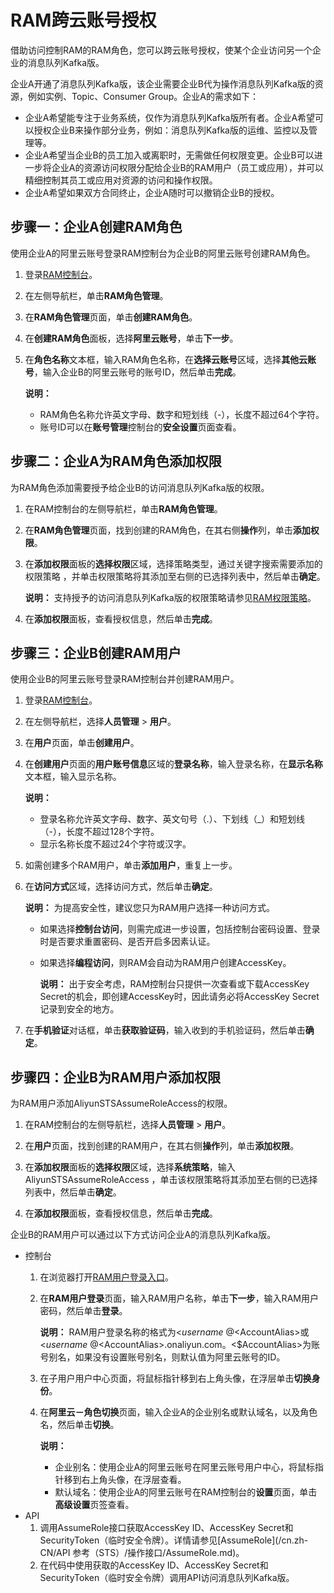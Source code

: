 # RAM跨云账号授权

借助访问控制RAM的RAM角色，您可以跨云账号授权，使某个企业访问另一个企业的消息队列Kafka版。

企业A开通了消息队列Kafka版，该企业需要企业B代为操作消息队列Kafka版的资源，例如实例、Topic、Consumer Group。企业A的需求如下：

-   企业A希望能专注于业务系统，仅作为消息队列Kafka版所有者。企业A希望可以授权企业B来操作部分业务，例如：消息队列Kafka版的运维、监控以及管理等。
-   企业A希望当企业B的员工加入或离职时，无需做任何权限变更。企业B可以进一步将企业A的资源访问权限分配给企业B的RAM用户（员工或应用），并可以精细控制其员工或应用对资源的访问和操作权限。
-   企业A希望如果双方合同终止，企业A随时可以撤销企业B的授权。

## 步骤一：企业A创建RAM角色

使用企业A的阿里云账号登录RAM控制台为企业B的阿里云账号创建RAM角色。

1.  登录[RAM控制台](https://ram.console.aliyun.com/?spm=a2c4g.11186623.2.12.50234772TAoqT9)。

2.  在左侧导航栏，单击**RAM角色管理**。

3.  在**RAM角色管理**页面，单击**创建RAM角色**。

4.  在**创建RAM角色**面板，选择**阿里云账号**，单击**下一步**。

5.  在**角色名称**文本框，输入RAM角色名称，在**选择云账号**区域，选择**其他云账号**，输入企业B的阿里云账号的账号ID，然后单击**完成**。

    **说明：**

    -   RAM角色名称允许英文字母、数字和短划线（-），长度不超过64个字符。
    -   账号ID可以在**账号管理**控制台的**安全设置**页面查看。

## 步骤二：企业A为RAM角色添加权限

为RAM角色添加需要授予给企业B的访问消息队列Kafka版的权限。

1.  在RAM控制台的左侧导航栏，单击**RAM角色管理**。

2.  在**RAM角色管理**页面，找到创建的RAM角色，在其右侧**操作**列，单击**添加权限**。

3.  在**添加权限**面板的**选择权限**区域，选择策略类型，通过关键字搜索需要添加的权限策略 ，并单击权限策略将其添加至右侧的已选择列表中，然后单击**确定**。

    **说明：** 支持授予的访问消息队列Kafka版的权限策略请参见[RAM权限策略](/cn.zh-CN/权限控制/RAM权限策略.md)。

4.  在**添加权限**面板，查看授权信息，然后单击**完成**。


## 步骤三：企业B创建RAM用户

使用企业B的阿里云账号登录RAM控制台并创建RAM用户。

1.  登录[RAM控制台](http://ram.console.aliyun.com)。

2.  在左侧导航栏，选择**人员管理** \> **用户**。

3.  在**用户**页面，单击**创建用户**。

4.  在**创建用户**页面的**用户账号信息**区域的**登录名称**，输入登录名称，在**显示名称**文本框，输入显示名称。

    **说明：**

    -   登录名称允许英文字母、数字、英文句号（.）、下划线（\_）和短划线（-），长度不超过128个字符。
    -   显示名称长度不超过24个字符或汉字。
5.  如需创建多个RAM用户，单击**添加用户**，重复上一步。

6.  在**访问方式**区域，选择访问方式，然后单击**确定**。

    **说明：** 为提高安全性，建议您只为RAM用户选择一种访问方式。

    -   如果选择**控制台访问**，则需完成进一步设置，包括控制台密码设置、登录时是否要求重置密码、是否开启多因素认证。
    -   如果选择**编程访问**，则RAM会自动为RAM用户创建AccessKey。

        **说明：** 出于安全考虑，RAM控制台只提供一次查看或下载AccessKey Secret的机会，即创建AccessKey时，因此请务必将AccessKey Secret记录到安全的地方。

7.  在**手机验证**对话框，单击**获取验证码**，输入收到的手机验证码，然后单击**确定**。


## 步骤四：企业B为RAM用户添加权限

为RAM用户添加AliyunSTSAssumeRoleAccess的权限。

1.  在RAM控制台的左侧导航栏，选择**人员管理** \> **用户**。

2.  在**用户**页面，找到创建的RAM用户，在其右侧**操作**列，单击**添加权限**。

3.  在**添加权限**面板的**选择权限**区域，选择**系统策略**，输入AliyunSTSAssumeRoleAccess ，单击该权限策略将其添加至右侧的已选择列表中，然后单击**确定**。

4.  在**添加权限**面板，查看授权信息，然后单击**完成**。


企业B的RAM用户可以通过以下方式访问企业A的消息队列Kafka版。

-   控制台
    1.  在浏览器打开[RAM用户登录入口](https://signin.aliyun.com/login.htm)。
    2.  在**RAM用户登录**页面，输入RAM用户名称，单击**下一步**，输入RAM用户密码，然后单击**登录**。

        **说明：** RAM用户登录名称的格式为<$username\>@<$AccountAlias\>或<$username\>@<$AccountAlias\>.onaliyun.com。<$AccountAlias\>为账号别名，如果没有设置账号别名，则默认值为阿里云账号的ID。

    3.  在子用户用户中心页面，将鼠标指针移到右上角头像，在浮层单击**切换身份**。
    4.  在**阿里云－角色切换**页面，输入企业A的企业别名或默认域名，以及角色名，然后单击**切换**。

        **说明：**

        -   企业别名：使用企业A的阿里云账号在阿里云账号用户中心，将鼠标指针移到右上角头像，在浮层查看。
        -   默认域名：使用企业A的阿里云账号在RAM控制台的**设置**页面，单击**高级设置**页签查看。
-   API
    1.  调用AssumeRole接口获取AccessKey ID、AccessKey Secret和SecurityToken（临时安全令牌）。详情请参见[AssumeRole](/cn.zh-CN/API 参考（STS）/操作接口/AssumeRole.md)。
    2.  在代码中使用获取的AccessKey ID、AccessKey Secret和SecurityToken（临时安全令牌）调用API访问消息队列Kafka版。

